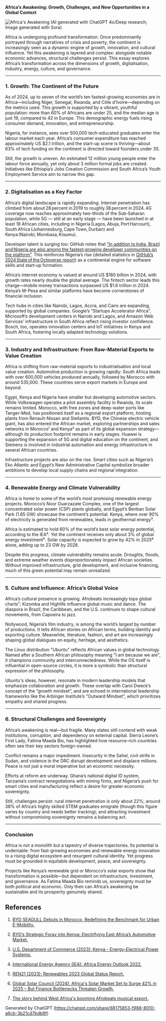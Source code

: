 **Africa’s Awakening: Growth, Challenges, and New Opportunities in a Global Context**

![Africa's Awakening](images/africa.png)
(AI generated with ChatGPT 4o/Deep research; Image generated with Sora)

Africa is undergoing profound transformation. Once predominantly portrayed through narratives of crisis and poverty, the continent is increasingly seen as a dynamic engine of growth, innovation, and cultural influence. Yet this awakening is layered and complex: alongside notable economic advances, structural challenges persist. This essay explores Africa’s transformation across the dimensions of growth, digitalisation, industry, energy, culture, and governance.

---

### 1. Growth: The Continent of the Future

As of 2024, up to seven of the world’s ten fastest-growing economies are in Africa—including Niger, Senegal, Rwanda, and Côte d’Ivoire—depending on the metrics used. This growth is supported by a vibrant, youthful population: more than 60% of Africans are under 25, and the median age is just 19, compared to 42 in Europe. This demographic energy fuels rising consumer demand, innovation, and entrepreneurship.

Nigeria, for instance, sees over 500,000 tech-educated graduates enter the labour market each year. Africa’s consumer expenditure has reached approximately US $2.1 trillion, and the start-up scene is thriving—about 63% of tech funding on the continent is directed toward founders under 35.

Still, the growth is uneven. An estimated 12 million young people enter the labour force annually, yet only about 3 million formal jobs are created. Initiatives like Ethiopia’s Jobs Creation Commission and South Africa’s Youth Employment Service aim to narrow this gap.

---

### 2. Digitalisation as a Key Factor

Africa’s digital landscape is rapidly expanding. Internet penetration has climbed from about 28 percent in 2019 to roughly 38 percent in 2024. 4G coverage now reaches approximately two-thirds of the Sub‑Saharan population, while 5G — still at an early stage — have been launched in at least 18 African cities, including in Nigeria (Lagos, Abuja, Port Harcourt), South Africa (Johannesburg, Cape Town, Durban) and Kenya (Nairobi, Mombasa, Kisumu).

Developer talent is surging too: GitHub notes that [“In addition to India, Brazil and Nigeria are also among the fastest‑growing developer communities on the platform”](https://www.business-standard.com/india-news/india-fastest-growing-developer-community-on-github-pm-modi-praises-youth-124103000975_1.html). This reinforces Nigeria’s rise (detailed statistics in [GitHub’s 2024 State of the Octoverse report](https://github.blog/news-insights/octoverse/octoverse-2024/)) as a continental engine for software skills and start‑up formation.

Africa’s internet economy is valued at around US $180 billion in 2024, with growth rates nearly double the global average. The fintech sector leads this charge—mobile money transactions surpassed US $1.6 trillion in 2024. Kenya’s M-Pesa and similar platforms have become cornerstones of financial inclusion.

Tech hubs in cities like Nairobi, Lagos, Accra, and Cairo are expanding, supported by global companies. Google’s “Startups Accelerator Africa”, Microsoft’s development centers in Nairobi and Lagos, and Amazon Web Services’ infrastructure in South Africa reflect rising investor confidence. Bosch, too, operates innovation centers and IoT initiatives in Kenya and South Africa, fostering locally adapted technology solutions.

---

### 3. Industry and Infrastructure: From Raw-Material Exports to Value Creation

Africa is shifting from raw-material exports to industrialisation and local value creation. Automotive production is growing rapidly: South Africa leads with over 600,000 vehicles produced annually, followed by Morocco with around 535,000. These countries serve export markets in Europe and beyond.

Egypt, Kenya and Nigeria have smaller but developing automotive sectors. While Volkswagen operates a pilot assembly facility in Rwanda, its scale remains limited. Morocco, with free zones and deep-water ports like Tanger-Med, has positioned itself as a regional export platform, hosting plants from Renault-Nissan and Stellantis. BYD, the Chinese electric vehicle giant, has also entered the African market, exploring partnerships and sales networks in Morocco¹ and Kenya² as part of its global expansion strategy—although its production footprint remains in early stages. Huawei is supporting the expansion of 5G and digital education on the continent, and Siemens is involved in industrial automation and energy infrastructure in several African countries.

Infrastructure projects are also on the rise. Smart cities such as Nigeria’s Eko Atlantic and Egypt’s New Administrative Capital symbolize broader ambitions to develop local supply chains and regional integration.

---

### 4. Renewable Energy and Climate Vulnerability

Africa is home to some of the world’s most promising renewable energy projects. Morocco’s Noor Ouarzazate Complex, one of the largest concentrated solar power (CSP) plants globally, and Egypt’s Benban Solar Park (1.65 GW) showcase the continent’s potential. Kenya, where over 90% of electricity is generated from renewables, leads in geothermal energy³.

Africa is estimated to hold 60% of the world’s best solar energy potential, according to the IEA⁴. Yet the continent receives only about 3% of global energy investment⁵. Solar capacity is expected to grow by 42% in 2025⁶ alone, adding up to 23 GW by 2028.

Despite this progress, climate vulnerability remains acute. Droughts, floods, and extreme weather events disproportionately impact African societies. Without improved infrastructure, grid development, and inclusive financing, much of this green potential may remain unrealized.

---

### 5. Culture and Influence: Africa’s Global Voice

Africa’s cultural presence is growing. Afrobeats increasingly tops global charts⁷; Kizomba and Highlife influence global music and dance. The diaspora in Brazil, the Caribbean, and the U.S. continues to shape cultural movements, from Capoeira to jazz.

Nollywood, Nigeria’s film industry, is among the world’s largest by number of productions. It tells African stories on African terms, building identity and exporting culture. Meanwhile, literature, fashion, and art are increasingly shaping global dialogues on equity, heritage, and aesthetics.

The Linux distribution "Ubuntu" reflects African values in global technology. Named after a Southern African philosophy meaning "I am because we are", it champions community and interconnectedness. While the OS itself is influential in open-source circles, it is more a symbolic than structural expression of the philosophy.

Ubuntu's ideas, however, resonate in modern leadership models that emphasize collaboration and growth. These overlap with Carol Dweck’s concept of the “growth mindset”, and are echoed in international leadership frameworks like the Arbinger Institute’s “Outward Mindset”, which prioritizes empathy and shared progress.

---

### 6. Structural Challenges and Sovereignty

Africa’s awakening is real—but fragile. Many states still contend with weak institutions, corruption, and dependency on external capital. Sierra Leone’s First Lady, Fatima Maada Bio, has highlighted how resource-rich countries often see their key sectors foreign-owned.

Conflict remains a major impediment. Insecurity in the Sahel, civil strife in Sudan, and violence in the DRC disrupt development and displace millions. Peace is not just a moral imperative but an economic necessity.

Efforts at reform are underway. Ghana’s national digital ID system, Tanzania’s contract renegotiations with mining firms, and Nigeria’s push for smart cities and manufacturing reflect a desire for greater economic sovereignty.

Still, challenges persist: rural internet penetration is only about 22%; around 38% of Africa’s highly skilled STEM graduates emigrate (though this figure varies by country and needs better tracking); and attracting investment without compromising sovereignty remains a balancing act.

---

### Conclusion

Africa is not a monolith but a tapestry of diverse trajectories. Its potential is undeniable: from fast-growing economies and renewable energy innovation to a rising digital ecosystem and resurgent cultural identity. Yet progress must be grounded in equitable development, peace, and sovereignty.

Projects like Kenya’s renewable grid or Morocco’s solar exports show that transformation is possible—but dependent on infrastructure, investment, and governance. As Fatima Maada Bio reminds us, sovereignty must be both political and economic. Only then can Africa’s awakening be sustainable and its prosperity genuinely shared.

## References

1. [BYD SEAGULL Debuts in Morocco, Redefining the Benchmark for Urban E-Mobility.](https://www.byd.com/mea/news-list/byd-seagull-morocco-launch)

2. [BYD’s Strategic Foray into Kenya: Electrifying East Africa’s Automotive Market.](https://www.reportlinker.com/article/8396)

3. [U.S. Department of Commerce (2023): Kenya - Energy-Electrical Power Systems.](https://www.trade.gov/country-commercial-guides/kenya-energy-electrical-power-systems)

4. [International Energy Agency (IEA): Africa Energy Outlook 2022.](https://www.iea.org/reports/africa-energy-outlook-2022)

5. [REN21 (2023): Renewables 2023 Global Status Report.](https://www.ren21.net/gsr-2023/)

6. [Global Solar Council (2024): Africa's Solar Market Set to Surge 42% in 2025 – But Finance Bottlenecks Threaten Growth.](https://www.globalsolarcouncil.org/news/global-solar-council-africas-solar-market-set-to-surge-42-in-2025-but-finance-bottlenecks-threaten-growth/)

7. [The story behind West Africa's booming Afrobeats musical export.](https://www.redbull.com/us-en/theredbulletin/the-story-behind-afrobeats-popularity)

Generated by ChatGPT (https://chatgpt.com/share/68175853-f988-8010-a6cb-3b21cd7bdb9f)
